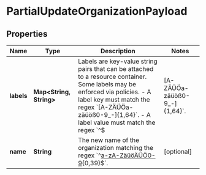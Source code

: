 

# PartialUpdateOrganizationPayload


## Properties

| Name | Type | Description | Notes |
|------------ | ------------- | ------------- | -------------|
|**labels** | **Map&lt;String, String&gt;** | Labels are key-value string pairs that can be attached to a resource container. Some labels may be enforced via policies.  - A label key must match the regex &#x60;[A-ZÄÜÖa-zäüöß0-9_-]{1,64}&#x60;. - A label value must match the regex &#x60;^$|[A-ZÄÜÖa-zäüöß0-9_-]{1,64}&#x60;. |  [optional] |
|**name** | **String** | The new name of the organization matching the regex &#x60;^[a-zA-ZäüöÄÜÖ0-9]( ?[a-zA-ZäüöÄÜÖß0-9_+&amp;-]){0,39}$&#x60;. |  [optional] |



